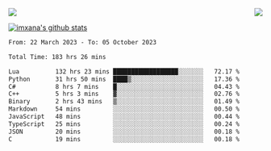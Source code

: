 <p>
  <a href="https://count.getloli.com/"><img src="https://count.getloli.com/get/@xana.readme?theme=moebooru-h"></a>
  <img src="https://weather-icon.journeyad.repl.co/@hangzhou?v=1" align="right">
</p>


<a href="https://github.com/imxana"><img align="center" src="https://github-readme-stats.vercel.app/api?username=imxana&show_icons=true&include_all_commits=true&hide_border=tru&custom_title=imxana%27s%20Github%20Stats" alt="imxana's github stats" /></a> 

<!--START_SECTION:waka-->

```txt
From: 22 March 2023 - To: 05 October 2023

Total Time: 183 hrs 26 mins

Lua          132 hrs 23 mins ██████████████████░░░░░░░   72.17 %
Python       31 hrs 50 mins  ████▒░░░░░░░░░░░░░░░░░░░░   17.36 %
C#           8 hrs 7 mins    █░░░░░░░░░░░░░░░░░░░░░░░░   04.43 %
C++          5 hrs 3 mins    ▓░░░░░░░░░░░░░░░░░░░░░░░░   02.76 %
Binary       2 hrs 43 mins   ▒░░░░░░░░░░░░░░░░░░░░░░░░   01.49 %
Markdown     54 mins         ░░░░░░░░░░░░░░░░░░░░░░░░░   00.50 %
JavaScript   48 mins         ░░░░░░░░░░░░░░░░░░░░░░░░░   00.44 %
TypeScript   25 mins         ░░░░░░░░░░░░░░░░░░░░░░░░░   00.24 %
JSON         20 mins         ░░░░░░░░░░░░░░░░░░░░░░░░░   00.18 %
C            19 mins         ░░░░░░░░░░░░░░░░░░░░░░░░░   00.18 %
```

<!--END_SECTION:waka-->
